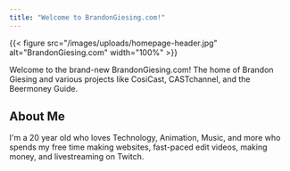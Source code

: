 ```yaml
---
title: "Welcome to BrandonGiesing.com!"
---
```


{{< figure src="/images/uploads/homepage-header.jpg" alt="BrandonGiesing.com"
    width="100%" >}}

Welcome to the brand-new BrandonGiesing.com! The home of Brandon Giesing and
various projects like CosiCast, CASTchannel, and the Beermoney Guide.

## About Me

I'm a 20 year old who loves Technology, Animation, Music, and more who spends my
free time making websites, fast-paced edit videos, making money, and
livestreaming on Twitch.
